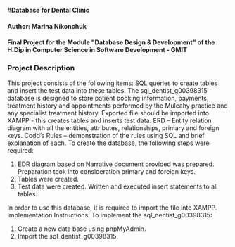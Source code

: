 #**Database for Dental Clinic**

#### Author: Marina Nikonchuk

#### Final Project for the Module "Database Design & Development" of the H.Dip in Computer Science in Software Development - GMIT

### Project Description

This project consists of the following items:
SQL queries to create tables and insert the test data into these tables.
The sql_dentist_g00398315 database is designed to store patient booking information, payments, treatment history and appointments performed by the Mulcahy practice and any specialist 
treatment history.
Exported file should be imported into XAMPP - this creates tables and inserts test data.
ERD – Entity relation diagram with all the entities, attributes, relationships, primary and foreign keys.
Codd’s Rules – demonstration of the rules using SQL and brief explanation of each. 
To create the database, the following steps were required:
1. EDR diagram based on Narrative document provided was prepared. Preparation took into consideration primary and foreign keys. 
2. Tables were created. 
3. Test data were created. Written and executed insert statements to all tables.


In order to use this database, it is required to import the file into XAMPP. 
Implementation Instructions:
To implement the sql_dentist_g00398315:
1. Create a new data base using phpMyAdmin.
2. Import the sql_dentist_g00398315
